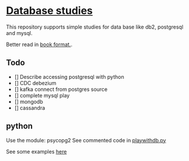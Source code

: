 # [Database studies](https://jbcodeforce.github.io/db-play/)

This repository supports simple studies for data base like db2, postgresql and mysql.

Better read in [book format.](https://jbcodeforce.github.io/db-play/).


## Todo

- [] Describe accessing postgresql with python
- [] CDC debezium
- [] kafka connect from postgres source  
- [] complete mysql play
- [] mongodb
- [] cassandra

## python

Use the module: psycopg2
See commented code in [playwithdb.py]()

See some examples [here](http://www.postgresqltutorial.com/postgresql-python/query/)

